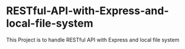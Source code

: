 # RESTful-API-with-Express-and-local-file-system
This Project is to handle RESTful API with Express and local file system
